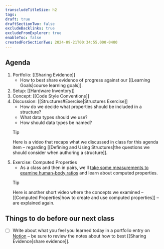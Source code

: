 ```yaml
---
transcludeTitleSize: h2
tags:
draft: true
draftSectionTwo: false
excludeBacklinks: true
excludeFromExplorer: true
enableToc: false
createdForSectionTwo: 2024-09-21T00:34:55.000-0400
---
```

## Agenda
1. Portfolio: [[Sharing Evidence]]
	- How to best share evidence of progress against our [[Learning Goals|course learning goals]].
2. Setup: [[Hardware Inventory]]
3. Concept: [[Code Style Conventions]]
4. Discussion: [[Structures#Exercise|Structures Exercise]] 
	- How do we decide what properties should be included in a structure?
	- What data types should we use?
	- How should data types be named?
	> [!TIP]
	> 
	> Here is a video that recaps what we discussed in class for this agenda item – regarding [[Defining and Using Structures|the questions we should consider when authoring a structure]].
1. Exercise: Computed Properties
	- As a class and then in pairs, we'll [take some measurements to examine human-body ratios](https://www.scientificamerican.com/article/human-body-ratios/) and learn about computed properties.
	> [!TIP]
	> 
	> Here is another short video where the concepts we examined – [[Computed Properties|how to create and use computed properties]] – are explained again.

## Things to do before our next class
- [ ] Write about what you feel you learned today in a portfolio entry on [Notion](https://notion.so) – be sure to review the notes about how to best [[Sharing Evidence|share evidence]].